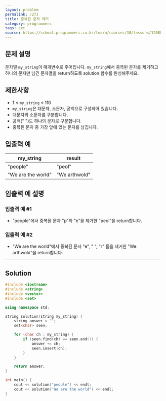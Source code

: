 ```yaml
---
layout: problem
permalink: /273
title: 중복된 문자 제거
category: programmers
tags: set
source: https://school.programmers.co.kr/learn/courses/30/lessons/120888
---
```


## 문제 설명

문자열 `my_string`이 매개변수로 주어집니다. `my_string`에서 중복된 문자를 제거하고 하나의 문자만 남긴 문자열을 return하도록 solution 함수를 완성해주세요.

## 제한사항

- 1 ≤ `my_string` ≤ 110
- `my_string`은 대문자, 소문자, 공백으로 구성되어 있습니다.
- 대문자와 소문자를 구분합니다.
- 공백(" ")도 하나의 문자로 구분합니다.
- 중복된 문자 중 가장 앞에 있는 문자를 남깁니다.

## 입출력 예

| my_string | result |
| --- | --- |
| "people" | "peol" |
| "We are the world" | "We arthwold" |

## 입출력 예 설명

### 입출력 예 #1

- "people"에서 중복된 문자 "p"와 "e"을 제거한 "peol"을 return합니다.

### 입출력 예 #2

- "We are the world"에서 중복된 문자 "e", " ", "r" 들을 제거한 "We arthwold"을 return합니다.

---

## Solution

```cpp
#include <iostream>
#include <string>
#include <vector>
#include <set>

using namespace std;

string solution(string my_string) {
    string answer = "";
    set<char> seen;

    for (char ch : my_string) {
        if (seen.find(ch) == seen.end()) {
            answer += ch;
            seen.insert(ch);
        }
    }

    return answer;
}

int main() {
    cout << solution("people") << endl;
    cout << solution("We are the world") << endl;
}
```
